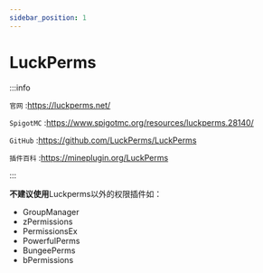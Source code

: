 ```yaml
---
sidebar_position: 1
---
```


# LuckPerms

:::info

`官网` :https://luckperms.net/

`SpigotMC` :https://www.spigotmc.org/resources/luckperms.28140/

`GitHub` :https://github.com/LuckPerms/LuckPerms

`插件百科` :https://mineplugin.org/LuckPerms

:::

**不建议使用**Luckperms以外的权限插件如：

- GroupManager
- zPermissions
- PermissionsEx
- PowerfulPerms
- BungeePerms
- bPermissions
